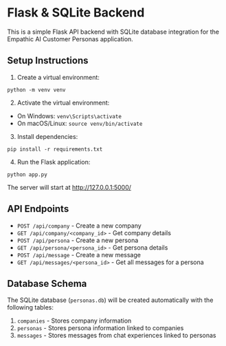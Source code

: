 
# Flask & SQLite Backend

This is a simple Flask API backend with SQLite database integration for the Empathic AI Customer Personas application.

## Setup Instructions

1. Create a virtual environment:
```
python -m venv venv
```

2. Activate the virtual environment:
- On Windows: `venv\Scripts\activate`
- On macOS/Linux: `source venv/bin/activate`

3. Install dependencies:
```
pip install -r requirements.txt
```

4. Run the Flask application:
```
python app.py
```

The server will start at http://127.0.0.1:5000/

## API Endpoints

- `POST /api/company` - Create a new company
- `GET /api/company/<company_id>` - Get company details
- `POST /api/persona` - Create a new persona
- `GET /api/persona/<persona_id>` - Get persona details
- `POST /api/message` - Create a new message
- `GET /api/messages/<persona_id>` - Get all messages for a persona

## Database Schema

The SQLite database (`personas.db`) will be created automatically with the following tables:

1. `companies` - Stores company information
2. `personas` - Stores persona information linked to companies
3. `messages` - Stores messages from chat experiences linked to personas
